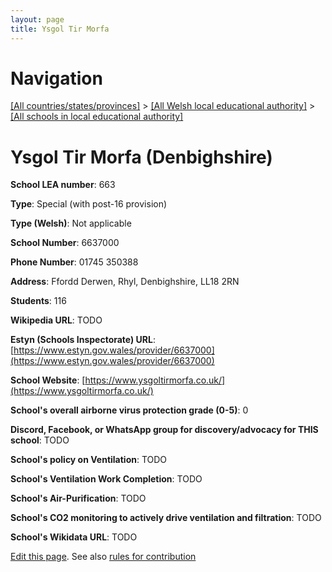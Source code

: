 ```yaml
---
layout: page
title: Ysgol Tir Morfa
---
```

# Navigation

[[All countries/states/provinces]](../../..) > [[All Welsh local educational authority]](../..) > [[All schools in local educational authority]](..)

# Ysgol Tir Morfa (Denbighshire)

**School LEA number**: 663

**Type**: Special (with post-16 provision)

**Type (Welsh)**: Not applicable

**School Number**: 6637000

**Phone Number**: 01745 350388

**Address**: Ffordd Derwen, Rhyl, Denbighshire, LL18 2RN

**Students**: 116

**Wikipedia URL**: TODO

**Estyn (Schools Inspectorate) URL**: [https://www.estyn.gov.wales/provider/6637000](https://www.estyn.gov.wales/provider/6637000)

**School Website**: [https://www.ysgoltirmorfa.co.uk/](https://www.ysgoltirmorfa.co.uk/)

**School's overall airborne virus protection grade (0-5)**: 0

**Discord, Facebook, or WhatsApp group for discovery/advocacy for THIS school**: TODO

**School's policy on Ventilation**: TODO

**School's Ventilation Work Completion**: TODO

**School's Air-Purification**: TODO

**School's CO2 monitoring to actively drive ventilation and filtration**: TODO

**School's Wikidata URL**: TODO




[Edit this page](https://github.com/VentilationProject/Wales/edit/prif/./Denbighshire/Ysgol_Tir_Morfa.md). See also [rules for contribution](../../../contribution-rules/)